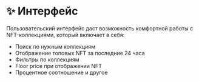 # ✨ Интерфейс

Пользовательский интерфейс даст возможность комфортной работы с NFT-коллекциями, который включает в себя:

* Поиск по нужным коллекциям
* Отображение топовых NFT за последние 24 часа
* Фильтры по коллекциям
* Floor price при отображении NFT
* Процентное соотношение и другое
